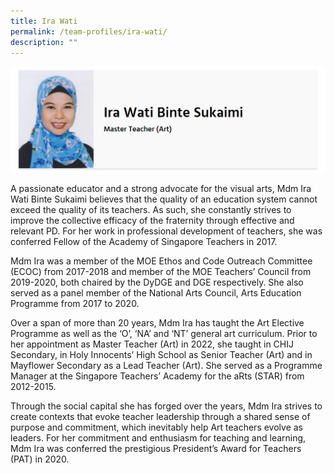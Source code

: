 ```yaml
---
title: Ira Wati
permalink: /team-profiles/ira-wati/
description: ""
---
```

![](/images/profile7updated.png)

A passionate educator and a strong advocate for the visual arts, Mdm Ira Wati Binte Sukaimi believes that the quality of an education system cannot exceed the quality of its teachers. As such, she constantly strives to improve the collective efficacy of the fraternity through effective and relevant PD. For her work in professional development of teachers, she was conferred Fellow of the Academy of Singapore Teachers in 2017.   
  
Mdm Ira was a member of the MOE Ethos and Code Outreach Committee (ECOC) from 2017-2018 and member of the MOE Teachers’ Council from 2019-2020, both chaired by the DyDGE and DGE respectively. She also served as a panel member of the National Arts Council, Arts Education Programme from 2017 to 2020.   
  
Over a span of more than 20 years, Mdm Ira has taught the Art Elective Programme as well as the ‘O’, ‘NA’ and ‘NT’ general art curriculum. Prior to her appointment as Master Teacher (Art) in 2022, she taught in CHIJ Secondary, in Holy Innocents’ High School as Senior Teacher (Art) and in Mayflower Secondary as a Lead Teacher (Art). She served as a Programme Manager at the Singapore Teachers’ Academy for the aRts (STAR) from 2012-2015.   
  
Through the social capital she has forged over the years, Mdm Ira strives to create contexts that evoke teacher leadership through a shared sense of purpose and commitment, which inevitably help Art teachers evolve as leaders. For her commitment and enthusiasm for teaching and learning, Mdm Ira was conferred the prestigious President’s Award for Teachers (PAT) in 2020.